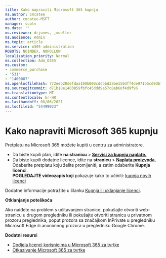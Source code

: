```yaml
---
title: Kako napraviti Microsoft 365 kupnju
ms.author: cmcatee
author: cmcatee-MSFT
manager: scotv
ms.date: ''
ms.reviewer: drjones, jmueller
ms.audience: Admin
ms.topic: article
ms.service: o365-administration
ROBOTS: NOINDEX, NOFOLLOW
localization_priority: Normal
ms.collection: Adm_O365
ms.custom:
- commerce_purchase
- "531"
- "1400007"
ms.openlocfilehash: 772eeb20defdaa190b000cdcbbd3abe150dff4de971b5cd9d676f261880776a9
ms.sourcegitcommit: d71b18e1403859fbfc45ddd9a57c8ab68f4d9f96
ms.translationtype: MT
ms.contentlocale: hr-HR
ms.lasthandoff: 08/06/2021
ms.locfileid: "54499023"
---
```

# <a name="how-to-make-a-microsoft-365-purchase"></a>Kako napraviti Microsoft 365 kupnju

Pretplatu na Microsoft 365 možete kupiti u centru za administratore.
  
- Da biste kupili plan, idite **na stranicu** \> **[Servisi za kupnju naplate.](https://go.microsoft.com/fwlink/p/?linkid=868433)**
- Da biste kupili dodatne licence, idite na **stranicu** \> **[Naplata proizvoda.](https://go.microsoft.com/fwlink/p/?linkid=842054)** Odaberite pretplatu koju želite promijeniti, a zatim odaberite **Kupnja licenci**.\
**POGLEDAJTE videozapis koji** pokazuje kako to učiniti: [kupnja novih licenci](https://go.microsoft.com/fwlink/p/?linkid=2154857)
  
Dodatne informacije potražite u članku [Kupnja ili uklanjanje licenci](/microsoft-365/commerce/licenses/buy-licenses).

**Otklanjanje poteškoća**

Ako naiđete na problem s učitavanjem stranice, pokušajte otvoriti web-stranicu u drugom pregledniku ili pokušajte otvoriti stranicu u privatnom prozoru preglednika, poput prozora sa značajkom InPrivate u pregledniku Microsoft Edge ili anonimnog prozora u pregledniku Google Chrome.

**Dodatni resursi**
  
- [Dodjela licenci korisnicima u Microsoft 365 za tvrtke](/microsoft-365/admin/add-users/add-users)
- [Otkazivanje Microsoft 365 za tvrtke](/microsoft-365/commerce/subscriptions/cancel-your-subscription)